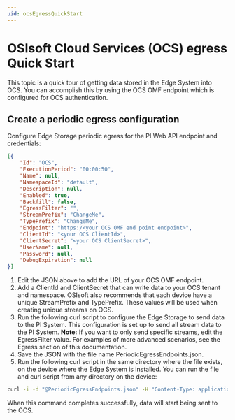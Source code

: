 ```yaml
---
uid: ocsEgressQuickStart
---
```


# OSIsoft Cloud Services (OCS) egress Quick Start

This topic is a quick tour of getting data stored in the Edge System into OCS. You can accomplish this by using the OCS OMF endpoint which is configured for OCS authentication.

## Create a periodic egress configuration

Configure Edge Storage periodic egress for the PI Web API endpoint and credentials:

```json
[{
    "Id": "OCS",
    "ExecutionPeriod": "00:00:50",
    "Name": null,
    "NamespaceId": "default",
    "Description": null,
    "Enabled": true,
    "Backfill": false,
    "EgressFilter": "",
    "StreamPrefix": "ChangeMe",
    "TypePrefix": "ChangeMe",
    "Endpoint": "https:/<your OCS OMF end point endpoint>",
    "ClientId": "<your OCS ClientId>",
    "ClientSecret": "<your OCS ClientSecret>",
    "UserName": null,
    "Password": null,
    "DebugExpiration": null
}]
```

1. Edit the JSON above to add the URL of your OCS OMF endpoint. 
2. Add a ClientId and ClientSecret that can write data to your OCS tenant and namespace. 
OSIsoft also recommends that each device have a unique StreamPrefix and TypePrefix. These values will be used when creating unique streams on OCS. 
3. Run the following curl script to configure the Edge Storage to send data to the PI System. 
This configuration is set up to send all stream data to the PI System. 
**Note:** If you want to only send specific streams, edit the EgressFilter value. 
For examples of more advanced scenarios, see the Egress section of this documentation.
4. Save the JSON with the file name PeriodicEgressEndpoints.json.
5. Run the following curl script in the same directory where the file exists, on the device where the Edge System is installed. You can run the file and curl script from any directory on the device:

```bash
curl -i -d "@PeriodicEgressEndpoints.json" -H "Content-Type: application/json" -X PUT http://localhost:5590/api/v1/configuration/storage/PeriodicEgressEndpoints/
```

When this command completes successfully, data will start being sent to the OCS.
